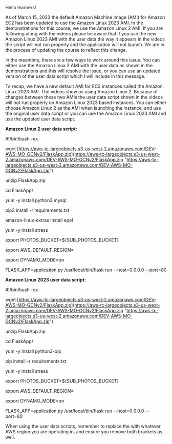 Hello learners!

As of March 15, 2023 the default Amazon Machine Image (AMI) for Amazon EC2 has been updated to use the Amazon Linux 2023 AMI. In the demonstrations for this course, we use the Amazon Linux 2 AMI. If you are following along with the videos please be aware that if you use the new Amazon Linux 2023 AMI with the user data the way it appears in the videos the script will not run properly and the application will not launch. We are in the process of updating the course to reflect this change.

In the meantime, there are a few ways to work around this issue. You can either use the Amazon Linux 2 AMI with the user data as shown in the demonstrations and this will resolve the issue, or you can use an updated version of the user data script which I will include in this message.

To recap, we have a new default AMI for EC2 instances called the Amazon Linux 2023 AMI. The videos show us using Amazon Linux 2. Because of changes between these two AMIs the user data script shown in the videos will not run properly on Amazon Linux 2023 based instances. You can either choose Amazon Linux 2 as the AMI when launching the instance, and use the original user data script or you can use the Amazon Linux 2023 AMI and use the updated user data script.

**Amazon Linux 2 user data script:**

#!/bin/bash -ex

wget [https://aws-tc-largeobjects.s3-us-west-2.amazonaws.com/DEV-AWS-MO-GCNv2/FlaskApp.zip](https://aws-tc-largeobjects.s3-us-west-2.amazonaws.com/DEV-AWS-MO-GCNv2/FlaskApp.zip "https://aws-tc-largeobjects.s3-us-west-2.amazonaws.com/DEV-AWS-MO-GCNv2/FlaskApp.zip")

unzip FlaskApp.zip

cd FlaskApp/

yum -y install python3 mysql

pip3 install -r requirements.txt

amazon-linux-extras install epel

yum -y install stress

export PHOTOS_BUCKET=${SUB_PHOTOS_BUCKET}

export AWS_DEFAULT_REGION=<INSERT REGION HERE>

export DYNAMO_MODE=on

FLASK_APP=application.py /usr/local/bin/flask run --host=0.0.0.0 --port=80

**Amazon Linux 2023 user data script:** 

#!/bin/bash -ex

wget [https://aws-tc-largeobjects.s3-us-west-2.amazonaws.com/DEV-AWS-MO-GCNv2/FlaskApp.zip](https://aws-tc-largeobjects.s3-us-west-2.amazonaws.com/DEV-AWS-MO-GCNv2/FlaskApp.zip "https://aws-tc-largeobjects.s3-us-west-2.amazonaws.com/DEV-AWS-MO-GCNv2/FlaskApp.zip")

unzip FlaskApp.zip

cd FlaskApp/

yum -y install python3-pip

pip install -r requirements.txt

yum -y install stress

export PHOTOS_BUCKET=${SUB_PHOTOS_BUCKET}

export AWS_DEFAULT_REGION=<INSERT REGION HERE>

export DYNAMO_MODE=on

FLASK_APP=application.py /usr/local/bin/flask run --host=0.0.0.0 --port=80 

When using the user data scripts, remember to replace the <INSERT REGION HERE> with whatever AWS region you are operating in, and ensure you remove both brackets as well.